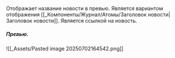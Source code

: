 Отображает название новости в превью.
Является вариантом отображения [[_Компоненты/Журнал/Атомы/Заголовок новости|Заголовок новости]].
Является ссылкой на новость.
##### Превью.
![[_Assets/Pasted image 20250702164542.png]]
